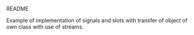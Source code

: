README

Example of implementation of signals and slots with transfer of object of own
class with use of streams.
